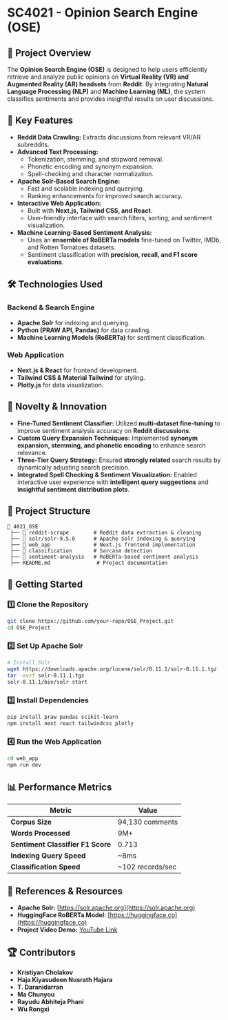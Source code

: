 # SC4021 - Opinion Search Engine (OSE)

## 📌 Project Overview
The **Opinion Search Engine (OSE)** is designed to help users efficiently retrieve and analyze public opinions on **Virtual Reality (VR) and Augmented Reality (AR) headsets** from **Reddit**. By integrating **Natural Language Processing (NLP)** and **Machine Learning (ML)**, the system classifies sentiments and provides insightful results on user discussions.

## 🎯 Key Features
- **Reddit Data Crawling:** Extracts discussions from relevant VR/AR subreddits.
- **Advanced Text Processing:** 
  - Tokenization, stemming, and stopword removal.
  - Phonetic encoding and synonym expansion.
  - Spell-checking and character normalization.
- **Apache Solr-Based Search Engine:**
  - Fast and scalable indexing and querying.
  - Ranking enhancements for improved search accuracy.
- **Interactive Web Application:**
  - Built with **Next.js, Tailwind CSS, and React**.
  - User-friendly interface with search filters, sorting, and sentiment visualization.
- **Machine Learning-Based Sentiment Analysis:**
  - Uses an **ensemble of RoBERTa models** fine-tuned on Twitter, IMDb, and Rotten Tomatoes datasets.
  - Sentiment classification with **precision, recall, and F1 score evaluations**.

## 🛠️ Technologies Used
### Backend & Search Engine
- **Apache Solr** for indexing and querying.
- **Python (PRAW API, Pandas)** for data crawling.
- **Machine Learning Models (RoBERTa)** for sentiment classification.

### Web Application
- **Next.js & React** for frontend development.
- **Tailwind CSS & Material Tailwind** for styling.
- **Plotly.js** for data visualization.

## 🌟 Novelty & Innovation
- **Fine-Tuned Sentiment Classifier:** Utilized **multi-dataset fine-tuning** to improve sentiment analysis accuracy on **Reddit discussions**.
- **Custom Query Expansion Techniques:** Implemented **synonym expansion, stemming, and phonetic encoding** to enhance search relevance.
- **Three-Tier Query Strategy:** Ensured **strongly related** search results by dynamically adjusting search precision.
- **Integrated Spell Checking & Sentiment Visualization:** Enabled interactive user experience with **intelligent query suggestions** and **insightful sentiment distribution plots**.

## 📂 Project Structure
```
📁 4021_OSE
 ├── 📂 reddit-scrape        # Reddit data extraction & cleaning
 ├── 📂 solr/solr-9.5.0      # Apache Solr indexing & querying
 ├── 📂 web_app              # Next.js frontend implementation
 ├── 📂 classification       # Sarcasm detection
 ├── 📂 sentiment-analysis   # RoBERTa-based sentiment analysis
 ├── README.md               # Project documentation
```

## 🚀 Getting Started
### 1️⃣ Clone the Repository
```bash
git clone https://github.com/your-repo/OSE_Project.git
cd OSE_Project
```

### 2️⃣ Set Up Apache Solr
```bash
# Install Solr
wget https://downloads.apache.org/lucene/solr/8.11.1/solr-8.11.1.tgz
tar -xvzf solr-8.11.1.tgz
solr-8.11.1/bin/solr start
```

### 3️⃣ Install Dependencies
```bash
pip install praw pandas scikit-learn
npm install next react tailwindcss plotly
```

### 4️⃣ Run the Web Application
```bash
cd web_app
npm run dev
```

## 📊 Performance Metrics
| Metric         | Value |
|---------------|-------|
| **Corpus Size** | 94,130 comments |
| **Words Processed** | 9M+ |
| **Sentiment Classifier F1 Score** | 0.713 |
| **Indexing Query Speed** | ~8ms |
| **Classification Speed** | ~102 records/sec |

## 📜 References & Resources
- **Apache Solr:** [https://solr.apache.org](https://solr.apache.org)
- **HuggingFace RoBERTa Model:** [https://huggingface.co](https://huggingface.co)
- **Project Video Demo:** [YouTube Link](https://youtu.be/P68TdXkUfHA)

## 🏆 Contributors
- **Kristiyan Cholakov**
- **Haja Kiyasudeen Nusrath Hajara**
- **T. Daranidarran**
- **Ma Chunyou**
- **Rayudu Abhiteja Phani**
- **Wu Rongxi**
